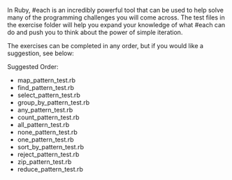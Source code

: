 In Ruby, #each is an incredibly powerful tool that can be used to help solve many of the programming challenges you will come across.  The test files in the exercise folder will help you expand your knowledge of what #each can do and push you to think about the power of simple iteration.

The exercises can be completed in any order, but if you would like a suggestion, see below:

Suggested Order:

* map_pattern_test.rb
* find_pattern_test.rb
* select_pattern_test.rb
* group_by_pattern_test.rb
* any_pattern_test.rb
* count_pattern_test.rb
* all_pattern_test.rb
* none_pattern_test.rb
* one_pattern_test.rb
* sort_by_pattern_test.rb
* reject_pattern_test.rb
* zip_pattern_test.rb
* reduce_pattern_test.rb
